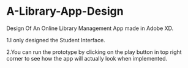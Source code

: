 # A-Library-App-Design
Design Of An Online Library Management App made in Adobe XD.

1.I only designed the Student Interface.

2.You can run the prototype by clicking on the play button in top right corner to see how the app will actually look when implemented.
